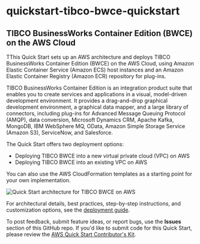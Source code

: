 # quickstart-tibco-bwce-quickstart
## TIBCO BusinessWorks Container Edition (BWCE) on the AWS Cloud


TThis Quick Start sets up an AWS architecture and deploys TIBCO BusinessWorks Container Edition (BWCE) on the AWS Cloud, using Amazon Elastic Container Service (Amazon ECS) host instances and an Amazon Elastic Container Registry (Amazon ECR) repository for plug-ins.

TIBCO BusinessWorks Container Edition is an integration product suite that enables you to create services and applications in a visual, model-driven development environment. It provides a drag-and-drop graphical development environment, a graphical data mapper, and a large library of connectors, including plug-ins for Advanced Message Queuing Protocol (AMQP), data conversion, Microsoft Dynamics CRM, Apache Kafka, MongoDB, IBM WebSphere MQ, OData, Amazon Simple Storage Service (Amazon S3), ServiceNow, and Salesforce.

The Quick Start offers two deployment options:

- Deploying TIBCO BWCE into a new virtual private cloud (VPC) on AWS
- Deploying TIBCO BWCE into an existing VPC on AWS

You can also use the AWS CloudFormation templates as a starting point for your own implementation.

![Quick Start architecture for TIBCO BWCE on AWS](https://d0.awsstatic.com/partner-network/QuickStart/datasheets/tibco-bwce-architecture-on-aws.png)

For architectural details, best practices, step-by-step instructions, and customization options, see the 
[deployment guide](https://fwd.aws/eRkaj).

To post feedback, submit feature ideas, or report bugs, use the **Issues** section of this GitHub repo.
If you'd like to submit code for this Quick Start, please review the [AWS Quick Start Contributor's Kit](https://aws-quickstart.github.io/). 
